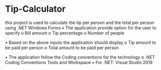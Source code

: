 # Tip-Calculator
this project is used to calculate the tip per person and the total per person using .NET Windows Forms
• The application provide option for the user to specify
  o Bill amount
  o Tip percentage
  o Number of people
  
• Based on the above inputs the application should display
  o Tip amount to be paid per person
  o Total amount to be paid per person

• The application follow the Coding conventions for the technology
  o .NET Coding Conventions
Tools and Workspace
• For .NET: Visual Studio 2019
